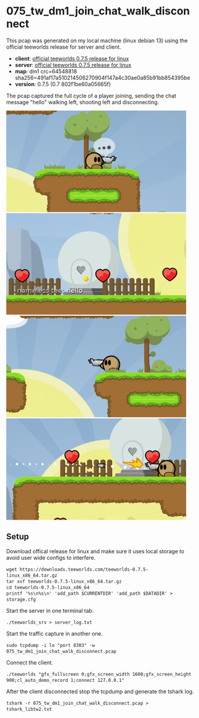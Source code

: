 # 075_tw_dm1_join_chat_walk_disconnect

This pcap was generated on my local machine (linux debian 13)
using the official teeworlds release for server and client.

- **client**: [official teeworlds 0.7.5 release for linux](https://downloads.teeworlds.com/teeworlds-0.7.5-linux_x86_64.tar.gz)
- **server**: [official teeworlds 0.7.5 release for linux](https://downloads.teeworlds.com/teeworlds-0.7.5-linux_x86_64.tar.gz)
- **map**: dm1 crc=64548818 sha256=491af17a510214506270904f147a4c30ae0a85b91bb854395be
- **version**: 0.7.5 (0.7 802f1be60a05665f)

The pcap captured the full cycle of a player joining, sending the chat message "hello"
walking left, shooting left and disconnecting.

![preview 0](./images/0.png)
![preview 1](./images/1.png)
![preview 2](./images/2.png)
![preview 3](./images/3.png)

## Setup

Download offical release for linux and make sure it uses local storage
to avoid user wide configs to interfere.

```
wget https://downloads.teeworlds.com/teeworlds-0.7.5-linux_x86_64.tar.gz
tar xvf teeworlds-0.7.5-linux_x86_64.tar.gz
cd teeworlds-0.7.5-linux_x86_64
printf '%s\n%s\n' 'add_path $CURRENTDIR' 'add_path $DATADIR' > storage.cfg
```

Start the server in one terminal tab.

```
./teeworlds_srv > server_log.txt
```

Start the traffic capture in another one.

```
sudo tcpdump -i lo "port 8303" -w 075_tw_dm1_join_chat_walk_disconnect.pcap
```

Connect the client.

```
./teeworlds "gfx_fullscreen 0;gfx_screen_width 1600;gfx_screen_height 900;cl_auto_demo_record 1;connect 127.0.0.1"
```

After the client disconnected stop the tcpdump and generate the tshark log.

```
tshark -r 075_tw_dm1_join_chat_walk_disconnect.pcap > tshark_libtw2.txt
```
